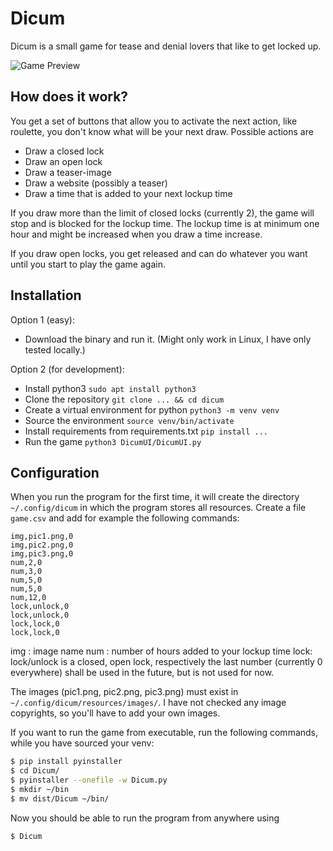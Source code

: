 # Dicum

Dicum is a small game for tease and denial lovers that like to get locked up. 

![Game Preview](https://github.com/joka-beep/dicum/blob/master/preview/preview-alpha.png)

## How does it work?

You get a set of buttons that allow you to activate the next action, like roulette, you don't know what will be your next draw. Possible actions are 

* Draw a closed lock
* Draw an open lock
* Draw a teaser-image
* Draw a website (possibly a teaser)
* Draw a time that is added to your next lockup time

If you draw more than the limit of closed locks (currently 2), the game will stop and is blocked for the lockup time. The lockup time is at minimum one hour and might be increased when you draw a time increase.

If you draw open locks, you get released and can do whatever you want until you start to play the game again.

## Installation

Option 1 (easy):
* Download the binary and run it. (Might only work in Linux, I have only tested locally.)

Option 2 (for development): 
* Install python3 `sudo apt install python3`
* Clone the repository `git clone ... && cd dicum`
* Create a virtual environment for python `python3 -m venv venv`
* Source the environment `source venv/bin/activate`
* Install requirements from requirements.txt `pip install ...`
* Run the game `python3 DicumUI/DicumUI.py`

## Configuration

When you run the program for the first time, it will create the directory `~/.config/dicum` in which the program stores all resources.
Create a file `game.csv` and add for example the following commands: 
```csv
img,pic1.png,0
img,pic2.png,0
img,pic3.png,0
num,2,0
num,3,0
num,5,0
num,5,0
num,12,0
lock,unlock,0
lock,unlock,0
lock,lock,0
lock,lock,0
```

img : image name
num : number of hours added to your lockup time
lock: lock/unlock is a closed, open lock, respectively
the last number (currently 0 everywhere) shall be used in the future, but is not used for now.

The images (pic1.png, pic2.png, pic3.png) must exist in `~/.config/dicum/resources/images/`. I have not checked any image copyrights, so you'll have to add your own images.

If you want to run the game from executable, run the following commands, while you have sourced your venv:
```bash
$ pip install pyinstaller
$ cd Dicum/
$ pyinstaller --onefile -w Dicum.py
$ mkdir ~/bin
$ mv dist/Dicum ~/bin/
```

Now you should be able to run the program from anywhere using
```bash
$ Dicum
```



